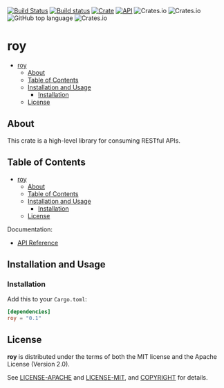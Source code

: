 [![Build Status](https://travis-ci.com/jaredforth/roy.svg?branch=master)](https://travis-ci.com/jaredforth/roy)
[![Build status](https://ci.appveyor.com/api/projects/status/ijwnxxl37ivyy67f?svg=true)](https://ci.appveyor.com/project/jaredforth/roy)
[![Crate](https://img.shields.io/crates/v/roy.svg)](https://crates.io/crates/roy)
[![API](https://docs.rs/roy/badge.svg)](https://docs.rs/roy)
![Crates.io](https://img.shields.io/crates/l/roy)
![Crates.io](https://img.shields.io/crates/v/roy)
![GitHub top language](https://img.shields.io/github/languages/top/jaredforth/roy)
![Crates.io](https://img.shields.io/crates/d/roy)

# roy

- [roy](#roy)
  - [About](#about)
  - [Table of Contents](#table-of-contents)
  - [Installation and Usage](#installation-and-usage)
    - [Installation](#installation)
  - [License](#license)

## About

This crate is a high-level library for consuming RESTful APIs.

## Table of Contents

- [roy](#roy)
  - [About](#about)
  - [Table of Contents](#table-of-contents)
  - [Installation and Usage](#installation-and-usage)
    - [Installation](#installation)
  - [License](#license)

Documentation:

- [API Reference](https://docs.rs/roy)

## Installation and Usage

### Installation

Add this to your `Cargo.toml`:

```toml
[dependencies]
roy = "0.1"
```

## License

**roy** is distributed under the terms of both the MIT license and the
Apache License (Version 2.0).

See [LICENSE-APACHE](LICENSE-APACHE) and [LICENSE-MIT](LICENSE-MIT), and
[COPYRIGHT](COPYRIGHT) for details.

